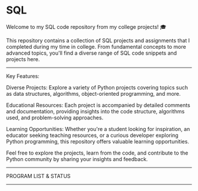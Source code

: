 # SQL
 Welcome to my SQL code repository from my college projects! 🎓

This repository contains a collection of SQL projects and assignments that I completed during my time in college. 
From fundamental concepts to more advanced topics, you'll find a diverse range of SQL code snippets and projects here.

************************************************************************************

Key Features:

Diverse Projects: Explore a variety of Python projects covering topics such as data structures, algorithms, object-oriented programming, and more.

Educational Resources: Each project is accompanied by detailed comments and documentation, providing insights into the code structure, algorithms used, and problem-solving approaches.

Learning Opportunities: Whether you're a student looking for inspiration, an educator seeking teaching resources, or a curious developer exploring Python programming, this repository offers valuable learning opportunities.

Feel free to explore the projects, learn from the code, and contribute to the Python community by sharing your insights and feedback.

************************************************************************************

PROGRAM LIST & STATUS
************************************************************************************
